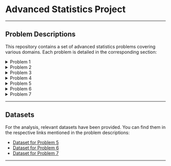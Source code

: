 # Advanced Statistics Project
---

## Problem Descriptions

This repository contains a set of advanced statistics problems covering various domains. Each problem is detailed in the corresponding section:

<details>
  <summary>Problem 1</summary>

  ### [Problem 1](#problem-1)

  - Investigating the relationship between foot injuries and player positions in a football team.

A physiotherapist with a male football team is interested in studying the relationship between foot injuries and the positions at which the players play from the data collected

|                    | Striker | Forward | Attacking Midfielder | Winger | Total |
|--------------------|---------|---------|----------------------|--------|-------|
| Players Injured    | 45      | 56      | 24                   | 20     | 145   |
| Players Not Injured| 32      | 38      | 11                   | 9      | 90    |
| Total              | 77      | 94      | 35                   | 29     | 235   |

1.1 What is the probability that a randomly chosen player would suffer an injury?

1.2 What is the probability that a player is a forward or a winger?

1.3 What is the probability that a randomly chosen player plays in a striker position and has a foot injury?

1.4 What is the probability that a randomly chosen injured player is a striker?

1.5 What is the probability that a randomly chosen injured player is either a forward or an attacking midfielder? 

</details>

<details>
  <summary>Problem 2</summary>

  ### [Problem 2](#problem-2)
  - Estimating the probability of radiation leakage in a nuclear power plant based on different types of accidents.



An independent research organization is trying to estimate the probability that an accident at a nuclear power plant will result in radiation leakage. The types of accidents possible at the plant are, fire hazards, mechanical failure, or human error. The research organization also knows that two or more types of accidents cannot occur simultaneously.

According to the studies carried out by the organization, the probability of a radiation leak in case of a fire is 20%, the probability of a radiation leak in case of a mechanical 50%, and the probability of a radiation leak in case of a human error is 10%. The studies also showed the following;

The probability of a radiation leak occurring simultaneously with a fire is 0.1%.
The probability of a radiation leak occurring simultaneously with a mechanical failure is 0.15%.
The probability of a radiation leak occurring simultaneously with a human error is 0.12%.
On the basis of the information available, answer the questions below:

2.1 What are the probabilities of a fire, a mechanical failure, and a human error respectively?

2.2 What is the probability of a radiation leak?

2.3 Suppose there has been a radiation leak in the reactor for which the definite cause is not known. What is the probability that it has been caused by:

A Fire.
A Mechanical Failure.
A Human Error.

</details>

<details>
  <summary>Problem 3</summary>

  ### [Problem 3](#problem-3)
  - Analyzing the breaking strength distribution of gunny bags used for packaging cement.

  

The breaking strength of gunny bags used for packaging cement is normally distributed with a mean of 5 kg per sq. centimeter and a standard deviation of 1.5 kg per sq. centimeter. The quality team of the cement company wants to know the following about the packaging material to better understand wastage or pilferage within the supply chain; Answer the questions below based on the given information; (Provide an appropriate visual representation of your answers, without which marks will be deducted)



3.1 What proportion of the gunny bags have a breaking strength less than 3.17 kg per sq cm?

3.2 What proportion of the gunny bags have a breaking strength at least 3.6 kg per sq cm.?

3.3 What proportion of the gunny bags have a breaking strength between 5 and 5.5 kg per sq cm.?

3.4 What proportion of the gunny bags have a breaking strength NOT between 3 and 7.5 kg per sq cm.?

</details>

<details>
  <summary>Problem 4</summary>

  ### [Problem 4](#problem-4)
  - Examining the grades distribution in a training course and determining passing cut-offs.



Grades of the final examination in a training course are found to be normally distributed, with a mean of 77 and a standard deviation of 8.5. Based on the given information answer the questions below.

 

4.1 What is the probability that a randomly chosen student gets a grade below 85 on this exam?

4.2 What is the probability that a randomly selected student scores between 65 and 87?

4.3 What should be the passing cut-off so that 75% of the students clear the exam?

</details>

<details>
  <summary>Problem 5</summary>

  ### [Problem 5](#problem-5)
  - Assessing the hardness of stones for a printing company.



Zingaro stone printing is a company that specializes in printing images or patterns on polished or unpolished stones. However, for the optimum level of printing of the image the stone surface has to have a Brinell's hardness index of at least 150. Recently, Zingaro has received a batch of polished and unpolished stones from its clients. Use the data provided to answer the following (assuming a 5% significance level);

 

5.1 Earlier experience of Zingaro with this particular client is favorable as the stone surface was found to be of adequate hardness. However, Zingaro has reason to believe now that the unpolished stones may not be suitable for printing. Do you think Zingaro is justified in thinking so?

5.2 Is the mean hardness of the polished and unpolished stones the same?

</details>

<details>
  <summary>Problem 6</summary>

  ### [Problem 6](#problem-6)
  - Evaluating the success of a body conditioning program in a cross-fit gym.



Aquarius health club, one of the largest and most popular cross-fit gyms in the country has been advertising a rigorous program for body conditioning. The program is considered successful if the candidate is able to do more than 5 push-ups, as compared to when he/she enrolled in the program. Using the sample data provided can you conclude whether the program is successful? (Consider the level of Significance as 5%)

Note that this is a problem of the paired-t-test. Since the claim is that the training will make a difference of more than 5, the null and alternative hypotheses must be formed accordingly.

</details>

<details>
  <summary>Problem 7</summary>

  ### [Problem 7](#problem-7)
  - Analyzing dental implant data to understand the factors affecting implant hardness.

  


Dental implant data: The hardness of metal implant in dental cavities depends on multiple factors, such as the method of implant, the temperature at which the metal is treated, the alloy used as well as on the dentists who may favour one method above another and may work better in his/her favourite method. The response is the variable of interest.

1. Test whether there is any difference among the dentists on the implant hardness. State the null and alternative hypotheses. Note that both types of alloys cannot be considered together. You 
   must state the null and alternative hypotheses separately for the two types of alloys.?
2. Before the hypotheses may be tested, state the required assumptions. Are the assumptions fulfilled? Comment separately on both alloy types.?
3. Irrespective of your conclusion in 2, we will continue with the testing procedure. What do you conclude regarding whether implant hardness depends on dentists? Clearly state your 
   conclusion. If the null hypothesis is rejected, is it possible to identify which pairs of dentists differ?
4. Now test whether there is any difference among the methods on the hardness of dental implant, separately for the two types of alloys. What are your conclusions? If the null hypothesis is 
   rejected, is it possible to identify which pairs of methods differ?
5. Now test whether there is any difference among the temperature levels on the hardness of dental implant, separately for the two types of alloys. What are your conclusions? If the null 
   hypothesis is rejected, is it possible to identify which levels of temperatures differ?
6. Consider the interaction effect of dentist and method and comment on the interaction plot, separately for the two types of alloys?
7. Now consider the effect of both factors, dentist, and method, separately on each alloy. What do you conclude? Is it possible to identify which dentists are different, which methods are 
   different, and which interaction levels are different?

</details>

---

## Datasets

For the analysis, relevant datasets have been provided. You can find them in the respective links mentioned in the problem descriptions:

- [Dataset for Problem 5](https://github.com/singhharpreet0194/Advanced_Statistics_Project/blob/main/Zingaro_Company.csv)
- [Dataset for Problem 6](https://github.com/singhharpreet0194/Advanced_Statistics_Project/blob/main/Aquarius_gym.csv)
- [Dataset for Problem 7](pseudo_link_for_dataset_7)

---
